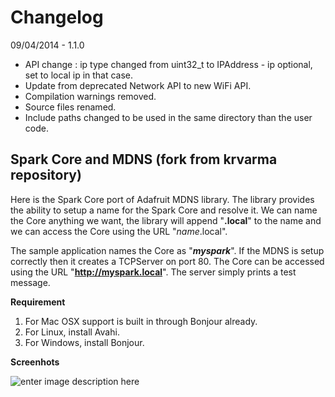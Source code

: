 Changelog
=========

09/04/2014 - 1.1.0 
- API change : ip type changed from uint32_t to IPAddress - ip optional, set to local ip in that case.
- Update from deprecated Network API to new WiFi API.
- Compilation warnings removed.
- Source files renamed.
- Include paths changed to be used in the same directory than the user code.



Spark Core and MDNS (fork from krvarma repository)
-------------------

Here is the Spark Core port of Adafruit MDNS library. The library provides the ability to setup a name for the Spark Core and resolve it. We can name the Core anything we want, the library will append "**.local**" to the name and we can access the Core using the URL "*name*.local".

The sample application names the Core as "***myspark***". If the MDNS is setup correctly then it creates a TCPServer on port 80. The Core can be accessed using the URL "**http://myspark.local**". The server simply prints a test message.

**Requirement**

 1. For Mac OSX support is built in through Bonjour already. 
 2. For Linux, install Avahi. 
 3. For Windows, install Bonjour.
 
**Screenhots**

![enter image description here][1]


  [1]: https://raw.githubusercontent.com/krvarma/MDNS_SparkCore/master/screenshot.jpg